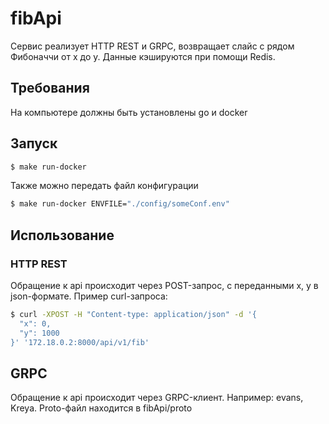 # fibApi
Сервис реализует HTTP REST и GRPC, возвращает слайс с рядом Фибоначчи от x до y. Данные кэшируются при помощи Redis. 

## Требования

На компьютере должны быть установлены go и docker 

## Запуск 

``` sh
$ make run-docker
```
Также можно передать файл конфигурации 
``` sh
$ make run-docker ENVFILE="./config/someConf.env" 
```

## Использование 

### HTTP REST
Обращение к api происходит через POST-запрос, c переданными x, y в json-формате. 
Пример curl-запроса:
``` sh 
$ curl -XPOST -H "Content-type: application/json" -d '{
  "x": 0,
  "y": 1000
}' '172.18.0.2:8000/api/v1/fib'
```

## GRPC 
Обращение к api происходит через GRPC-клиент. Например: evans, Kreya. Proto-файл находится в fibApi/proto